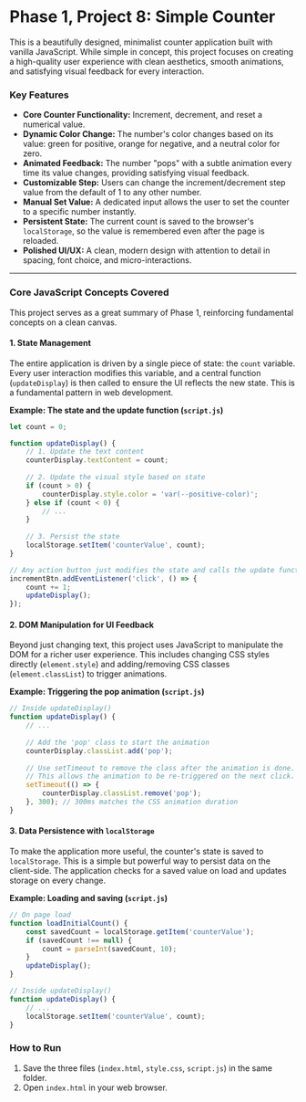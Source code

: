 # Phase 1, Project 8: Simple Counter

This is a beautifully designed, minimalist counter application built with vanilla JavaScript. While simple in concept, this project focuses on creating a high-quality user experience with clean aesthetics, smooth animations, and satisfying visual feedback for every interaction.

### Key Features

-   **Core Counter Functionality:** Increment, decrement, and reset a numerical value.
-   **Dynamic Color Change:** The number's color changes based on its value: green for positive, orange for negative, and a neutral color for zero.
-   **Animated Feedback:** The number "pops" with a subtle animation every time its value changes, providing satisfying visual feedback.
-   **Customizable Step:** Users can change the increment/decrement step value from the default of 1 to any other number.
-   **Manual Set Value:** A dedicated input allows the user to set the counter to a specific number instantly.
-   **Persistent State:** The current count is saved to the browser's `localStorage`, so the value is remembered even after the page is reloaded.
-   **Polished UI/UX:** A clean, modern design with attention to detail in spacing, font choice, and micro-interactions.

---

### Core JavaScript Concepts Covered

This project serves as a great summary of Phase 1, reinforcing fundamental concepts on a clean canvas.

#### 1. State Management

The entire application is driven by a single piece of state: the `count` variable. Every user interaction modifies this variable, and a central function (`updateDisplay`) is then called to ensure the UI reflects the new state. This is a fundamental pattern in web development.

**Example: The state and the update function (`script.js`)**

```javascript
let count = 0;

function updateDisplay() {
    // 1. Update the text content
    counterDisplay.textContent = count;
    
    // 2. Update the visual style based on state
    if (count > 0) {
        counterDisplay.style.color = 'var(--positive-color)';
    } else if (count < 0) {
        // ...
    }
    
    // 3. Persist the state
    localStorage.setItem('counterValue', count);
}

// Any action button just modifies the state and calls the update function
incrementBtn.addEventListener('click', () => {
    count += 1;
    updateDisplay();
});
```

#### 2. DOM Manipulation for UI Feedback

Beyond just changing text, this project uses JavaScript to manipulate the DOM for a richer user experience. This includes changing CSS styles directly (`element.style`) and adding/removing CSS classes (`element.classList`) to trigger animations.

**Example: Triggering the pop animation (`script.js`)**

```javascript
// Inside updateDisplay()
function updateDisplay() {
    // ...
    
    // Add the 'pop' class to start the animation
    counterDisplay.classList.add('pop');
    
    // Use setTimeout to remove the class after the animation is done.
    // This allows the animation to be re-triggered on the next click.
    setTimeout(() => {
        counterDisplay.classList.remove('pop');
    }, 300); // 300ms matches the CSS animation duration
}
```

#### 3. Data Persistence with `localStorage`

To make the application more useful, the counter's state is saved to `localStorage`. This is a simple but powerful way to persist data on the client-side. The application checks for a saved value on load and updates storage on every change.

**Example: Loading and saving (`script.js`)**

```javascript
// On page load
function loadInitialCount() {
    const savedCount = localStorage.getItem('counterValue');
    if (savedCount !== null) {
        count = parseInt(savedCount, 10);
    }
    updateDisplay();
}

// Inside updateDisplay()
function updateDisplay() {
    // ...
    localStorage.setItem('counterValue', count);
}
```

### How to Run

1.  Save the three files (`index.html`, `style.css`, `script.js`) in the same folder.
2.  Open `index.html` in your web browser.